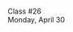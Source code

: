 <div class="lecture1">

<div class="column_date">
<p markdown="block">

 <br>
Class #26<br>
Monday, April 30
</p>
</div>
<div class="column_materials">
<p markdown="block">


</p>
</div>

<div class="column_assign">
<p markdown="block">



</p>
</div>

</div>
